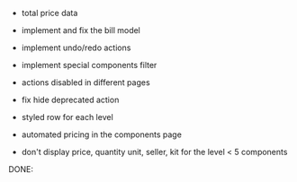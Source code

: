 - total price data
- implement and fix the bill model

- implement undo/redo actions
- implement special components filter
- actions disabled in different pages

- fix hide deprecated action

- styled row for each level

- automated pricing in the components page
- don't display price, quantity unit, seller, kit for the level < 5 components

DONE:
